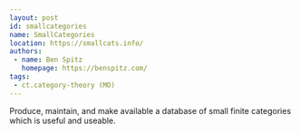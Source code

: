 ```yaml
---
layout: post
id: smallcategories
name: SmallCategories
location: https://smallcats.info/
authors:
 - name: Ben Spitz
   homepage: https://benspitz.com/
tags:
 - ct.category-theory (MO)
---
```


Produce, maintain, and make available a database of small finite categories which is useful and useable.
